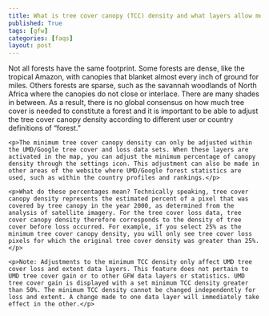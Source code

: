 ```yaml
---
title: What is tree cover canopy (TCC) density and what layers allow me to adjust it?
published: True
tags: [gfw]
categories: [faqs]
layout: post
---
```

<div class="content">
	<p>Not all forests have the same footprint. Some forests are dense, like the tropical Amazon, with canopies that blanket almost every inch of ground for miles. Others forests are sparse, such as the savannah woodlands of North Africa where the canopies do not close or interlace. There are many shades in between. As a result, there is no global consensus on how much tree cover is needed to constitute a forest and it is important to be able to adjust the tree cover canopy density according to different user or country definitions of “forest.”</p>

	<p>The minimum tree cover canopy density can only be adjusted within the UMD/Google tree cover and loss data sets. When these layers are activated in the map, you can adjust the minimum percentage of canopy density through the settings icon. This adjustment can also be made in other areas of the website where UMD/Google forest statistics are used, such as within the country profiles and rankings.</p>

	<p>What do these percentages mean? Technically speaking, tree cover canopy density represents the estimated percent of a pixel that was covered by tree canopy in the year 2000, as determined from the analysis of satellite imagery. For the tree cover loss data, tree cover canopy density therefore corresponds to the density of tree cover before loss occurred. For example, if you select 25% as the minimum tree cover canopy density, you will only see tree cover loss pixels for which the original tree cover density was greater than 25%.</p>

	<p>Note: Adjustments to the minimum TCC density only affect UMD tree cover loss and extent data layers. This feature does not pertain to UMD tree cover gain or to other GFW data layers or statistics. UMD tree cover gain is displayed with a set minimum TCC density greater than 50%. The minimum TCC density cannot be changed independently for loss and extent. A change made to one data layer will immediately take effect in the other.</p>
</div>